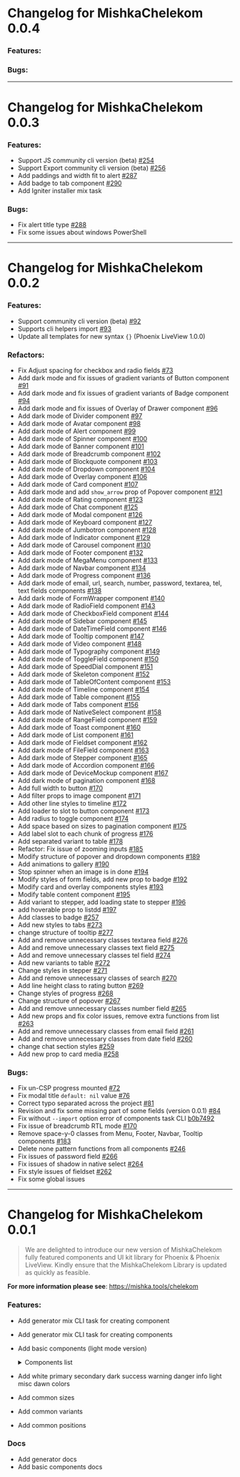 # Changelog for MishkaChelekom 0.0.4

### Features:

### Bugs:

---


# Changelog for MishkaChelekom 0.0.3

### Features:
- Support JS community cli version (beta) [#254](https://github.com/mishka-group/mishka_chelekom/pull/254)
- Support Export community cli version (beta) [#256](https://github.com/mishka-group/mishka_chelekom/pull/256)
- Add paddings and width fit to alert  [#287](https://github.com/mishka-group/mishka_chelekom/pull/287)
- Add badge to tab component [#290](https://github.com/mishka-group/mishka_chelekom/pull/290)
- Add Igniter installer mix task

### Bugs:
- Fix alert title type [#288](https://github.com/mishka-group/mishka_chelekom/pull/288)
- Fix some issues about windows PowerShell


---

# Changelog for MishkaChelekom 0.0.2

### Features:
- Support community cli version (beta) [#92](https://github.com/mishka-group/mishka_chelekom/pull/92)
- Supports cli helpers import [#93](https://github.com/mishka-group/mishka_chelekom/pull/93)
- Update all templates for new syntax `{}` (Phoenix LiveView 1.0.0)

### Refactors:
- Fix Adjust spacing for checkbox and radio fields [#73](https://github.com/mishka-group/mishka_chelekom/pull/73)
- Add dark mode and fix issues of gradient variants of Button component [#91](https://github.com/mishka-group/mishka_chelekom/pull/91)
- Add dark mode and fix issues of gradient variants of Badge component [#94](https://github.com/mishka-group/mishka_chelekom/pull/94)
- Add dark mode and fix issues of Overlay of Drawer component [#96](https://github.com/mishka-group/mishka_chelekom/pull/96)
- Add dark mode of Divider component [#97](https://github.com/mishka-group/mishka_chelekom/pull/97)
- Add dark mode of Avatar component [#98](https://github.com/mishka-group/mishka_chelekom/pull/98)
- Add dark mode of Alert component [#99](https://github.com/mishka-group/mishka_chelekom/pull/99)
- Add dark mode of Spinner component [#100](https://github.com/mishka-group/mishka_chelekom/pull/100)
- Add dark mode of Banner component [#101](https://github.com/mishka-group/mishka_chelekom/pull/101)
- Add dark mode of Breadcrumb component [#102](https://github.com/mishka-group/mishka_chelekom/pull/102)
- Add dark mode of Blockquote component [#103](https://github.com/mishka-group/mishka_chelekom/pull/103)
- Add dark mode of Dropdown component [#104](https://github.com/mishka-group/mishka_chelekom/pull/104)
- Add dark mode of Overlay component [#106](https://github.com/mishka-group/mishka_chelekom/pull/106)
- Add dark mode of Card component [#107](https://github.com/mishka-group/mishka_chelekom/pull/107)
- Add dark mode and add `show_arrow` prop of Popover component [#121](https://github.com/mishka-group/mishka_chelekom/pull/121)
- Add dark mode of Rating component [#123](https://github.com/mishka-group/mishka_chelekom/pull/123)
- Add dark mode of Chat component [#125](https://github.com/mishka-group/mishka_chelekom/pull/125)
- Add dark mode of Modal component [#126](https://github.com/mishka-group/mishka_chelekom/pull/126)
- Add dark mode of Keyboard component [#127](https://github.com/mishka-group/mishka_chelekom/pull/127)
- Add dark mode of Jumbotron component [#128](https://github.com/mishka-group/mishka_chelekom/pull/128)
- Add dark mode of Indicator component [#129](https://github.com/mishka-group/mishka_chelekom/pull/129)
- Add dark mode of Carousel component [#130](https://github.com/mishka-group/mishka_chelekom/pull/130)
- Add dark mode of Footer component [#132](https://github.com/mishka-group/mishka_chelekom/pull/132)
- Add dark mode of MegaMenu component [#133](https://github.com/mishka-group/mishka_chelekom/pull/133)
- Add dark mode of Navbar component [#134](https://github.com/mishka-group/mishka_chelekom/pull/134)
- Add dark mode of Progress component [#136](https://github.com/mishka-group/mishka_chelekom/pull/136)
- Add dark mode of email, url, search, number, password, textarea, tel, text fields components [#138](https://github.com/mishka-group/mishka_chelekom/pull/138)
- Add dark mode of FormWrapper component [#140](https://github.com/mishka-group/mishka_chelekom/pull/140)
- Add dark mode of RadioField component [#143](https://github.com/mishka-group/mishka_chelekom/pull/143)
- Add dark mode of CheckboxField component [#144](https://github.com/mishka-group/mishka_chelekom/pull/144)
- Add dark mode of Sidebar component [#145](https://github.com/mishka-group/mishka_chelekom/pull/145)
- Add dark mode of DateTimeField component [#146](https://github.com/mishka-group/mishka_chelekom/pull/146)
- Add dark mode of Tooltip component [#147](https://github.com/mishka-group/mishka_chelekom/pull/147)
- Add dark mode of Video component [#148](https://github.com/mishka-group/mishka_chelekom/pull/148)
- Add dark mode of Typography component [#149](https://github.com/mishka-group/mishka_chelekom/pull/149)
- Add dark mode of ToggleField component [#150](https://github.com/mishka-group/mishka_chelekom/pull/150)
- Add dark mode of SpeedDial component [#151](https://github.com/mishka-group/mishka_chelekom/pull/151)
- Add dark mode of Skeleton component [#152](https://github.com/mishka-group/mishka_chelekom/pull/152)
- Add dark mode of TableOfContent component [#153](https://github.com/mishka-group/mishka_chelekom/pull/153)
- Add dark mode of Timeline component [#154](https://github.com/mishka-group/mishka_chelekom/pull/154)
- Add dark mode of Table component [#155](https://github.com/mishka-group/mishka_chelekom/pull/155)
- Add dark mode of Tabs component [#156](https://github.com/mishka-group/mishka_chelekom/pull/156)
- Add dark mode of NativeSelect component [#158](https://github.com/mishka-group/mishka_chelekom/pull/158)
- Add dark mode of RangeField component [#159](https://github.com/mishka-group/mishka_chelekom/pull/159)
- Add dark mode of Toast component [#160](https://github.com/mishka-group/mishka_chelekom/pull/160)
- Add dark mode of List component [#161](https://github.com/mishka-group/mishka_chelekom/pull/161)
- Add dark mode of Fieldset component [#162](https://github.com/mishka-group/mishka_chelekom/pull/162)
- Add dark mode of FileField component [#163](https://github.com/mishka-group/mishka_chelekom/pull/163)
- Add dark mode of Stepper component [#165](https://github.com/mishka-group/mishka_chelekom/pull/165)
- Add dark mode of Accordion component [#166](https://github.com/mishka-group/mishka_chelekom/pull/166)
- Add dark mode of DeviceMockup component [#167](https://github.com/mishka-group/mishka_chelekom/pull/167)
- Add dark mode of pagination component [#168](https://github.com/mishka-group/mishka_chelekom/pull/168)
- Add full width to button [#170](https://github.com/mishka-group/mishka_chelekom/pull/170)
- Add filter props to image component [#171](https://github.com/mishka-group/mishka_chelekom/pull/171)
- Add other line styles to timeline [#172](https://github.com/mishka-group/mishka_chelekom/pull/172)
- Add loader to slot to button component [#173](https://github.com/mishka-group/mishka_chelekom/pull/173)
- Add radius to toggle component [#174](https://github.com/mishka-group/mishka_chelekom/pull/174)
- Add space based on sizes to pagination component [#175](https://github.com/mishka-group/mishka_chelekom/pull/175)
- Add label slot to each chunk of progress [#176](https://github.com/mishka-group/mishka_chelekom/pull/176)
- Add separated variant to table [#178](https://github.com/mishka-group/mishka_chelekom/pull/178)
- Refactor: Fix issue of zooming inputs [#185](https://github.com/mishka-group/mishka_chelekom/pull/185)
- Modify structure of popover and dropdown components [#189](https://github.com/mishka-group/mishka_chelekom/pull/189)
- Add animations to gallery [#190](https://github.com/mishka-group/mishka_chelekom/pull/190)
- Stop spinner when an image is in done [#194](https://github.com/mishka-group/mishka_chelekom/pull/194)
- Modify styles of form fields, add new prop to badge [#192](https://github.com/mishka-group/mishka_chelekom/pull/192)
- Modify card and overlay components styles [#193](https://github.com/mishka-group/mishka_chelekom/pull/193)
- Modify table content component [#195](https://github.com/mishka-group/mishka_chelekom/pull/195)
- Add variant to stepper, add loading state to stepper [#196](https://github.com/mishka-group/mishka_chelekom/pull/196)
- add hoverable prop to listdd [#197](https://github.com/mishka-group/mishka_chelekom/pull/197)
- Add classes to badge [#257](https://github.com/mishka-group/mishka_chelekom/pull/257)
- Add new styles to tabs [#273](https://github.com/mishka-group/mishka_chelekom/pull/273)
- change structure of tooltip [#277](https://github.com/mishka-group/mishka_chelekom/pull/277)
- Add and remove unnecessary classes textarea field [#276](https://github.com/mishka-group/mishka_chelekom/pull/276)
- Add and remove unnecessary classes text field [#275](https://github.com/mishka-group/mishka_chelekom/pull/275)
- Add and remove unnecessary classes tel field [#274](https://github.com/mishka-group/mishka_chelekom/pull/274)
- Add new variants to table [#272](https://github.com/mishka-group/mishka_chelekom/pull/272)
- Change styles in stepper [#271](https://github.com/mishka-group/mishka_chelekom/pull/271)
- Add and remove unnecessary classes of search [#270](https://github.com/mishka-group/mishka_chelekom/pull/270)
- Add line height class to rating button [#269](https://github.com/mishka-group/mishka_chelekom/pull/269)
- Change styles of progress [#268](https://github.com/mishka-group/mishka_chelekom/pull/268)
- Change structure of popover [#267](https://github.com/mishka-group/mishka_chelekom/pull/267)
- Add and remove unnecessary classes number field [#265](https://github.com/mishka-group/mishka_chelekom/pull/265)
- Add new props and fix color issues, remove extra functions from list [#263](https://github.com/mishka-group/mishka_chelekom/pull/263)
- Add and remove unnecessary classes from email field [#261](https://github.com/mishka-group/mishka_chelekom/pull/261)
- Add and remove unnecessary classes from date field [#260](https://github.com/mishka-group/mishka_chelekom/pull/260)
- change chat section styles [#259](https://github.com/mishka-group/mishka_chelekom/pull/259)
- Add new prop to card media [#258](https://github.com/mishka-group/mishka_chelekom/pull/258)

### Bugs:
- Fix un-CSP progress mounted [#72](https://github.com/mishka-group/mishka_chelekom/pull/72)
- Fix modal title `default: nil` value [#76](https://github.com/mishka-group/mishka_chelekom/pull/76)
- Correct typo separated across the project [#81](https://github.com/mishka-group/mishka_chelekom/pull/81)
- Revision and fix some missing part of some fields (version 0.0.1) [#84](https://github.com/mishka-group/mishka_chelekom/pull/84)
- Fix without `--import` option error of components task CLI [b0b7492](https://github.com/mishka-group/mishka_chelekom/commit/b0b7492e636663d2c55d4b56a04c89b2376f422a)
- Fix issue of breadcrumb RTL mode [#170](https://github.com/mishka-group/mishka_chelekom/pull/170)
- Remove space-y-0 classes from Menu, Footer, Navbar, Tooltip components [#183](https://github.com/mishka-group/mishka_chelekom/pull/183)
- Delete none pattern functions from all components [#246](https://github.com/mishka-group/mishka_chelekom/pull/246)
- Fix issues of password field [#266](https://github.com/mishka-group/mishka_chelekom/pull/266)
- Fix issues of shadow in native select [#264](https://github.com/mishka-group/mishka_chelekom/pull/264)
- Fix style issues of fieldset [#262](https://github.com/mishka-group/mishka_chelekom/pull/262)
- Fix some global issues

---


# Changelog for MishkaChelekom 0.0.1

> We are delighted to introduce our new version of MishkaChelekom fully featured components and UI kit library for Phoenix & Phoenix LiveView.
> Kindly ensure that the MishkaChelekom Library is updated as quickly as feasible.

**For more information please see**: https://mishka.tools/chelekom

### Features:
- Add generator mix CLI task for creating component
- Add generator mix CLI task for creating components
- Add basic components (light mode version)

  <details>

    <summary>Components list</summary>

    - [x] accordion
    - [x] alert
    - [x] avatar
    - [x] badge
    - [x] banner
    - [x] blockquote
    - [x] breadcrumb
    - [x] button
    - [x] card
    - [x] carousel
    - [x] chat
    - [x] chekbox_field
    - [x] color_field
    - [x] date_time_field
    - [x] device_mockup
    - [x] divider
    - [x] drawer
    - [x] dropdown
    - [x] email_field
    - [x] fieldset
    - [x] file_field
    - [x] footer
    - [x] form_wrapper
    - [x] gallery
    - [x] image
    - [x] indicator
    - [x] input_field
    - [x] jumbotron
    - [x] keyboard
    - [x] list
    - [x] mega_menu
    - [x] menu
    - [x] modal
    - [x] native_select
    - [x] navbar
    - [x] number_field
    - [x] overlay
    - [x] pagination
    - [x] password_field
    - [x] popover
    - [x] progress
    - [x] radio_field
    - [x] range_field
    - [x] rating
    - [x] search_field
    - [x] sidebar
    - [x] skeleton
    - [x] speed_dial
    - [x] spinner
    - [x] stepper
    - [x] table
    - [x] table_content
    - [x] tabs
    - [x] tel_field
    - [x] text_field
    - [x] textarea_field
    - [x] timeline
    - [x] toast
    - [x] toggle_field
    - [x] tooltip
    - [x] typography
    - [x] url_field
    - [x] video

  </details>

- Add white primary secondary dark success warning danger info light misc dawn colors
- Add common sizes
- Add common variants
- Add common positions

### Docs
- Add generator docs
- Add basic components docs
